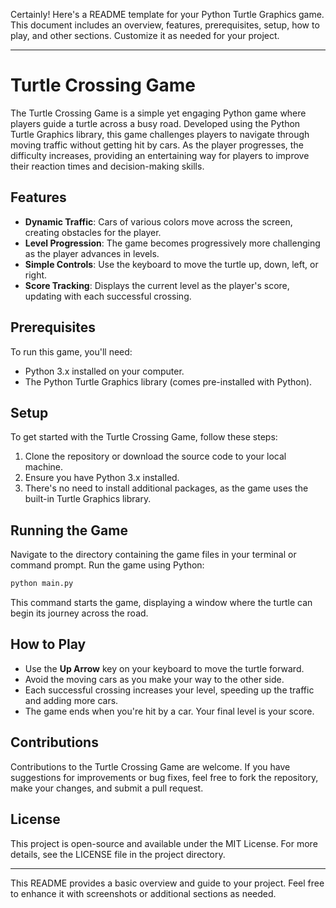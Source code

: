 Certainly! Here's a README template for your Python Turtle Graphics game. This document includes an overview, features, prerequisites, setup, how to play, and other sections. Customize it as needed for your project.

---

# Turtle Crossing Game

The Turtle Crossing Game is a simple yet engaging Python game where players guide a turtle across a busy road. Developed using the Python Turtle Graphics library, this game challenges players to navigate through moving traffic without getting hit by cars. As the player progresses, the difficulty increases, providing an entertaining way for players to improve their reaction times and decision-making skills.

## Features

- **Dynamic Traffic**: Cars of various colors move across the screen, creating obstacles for the player.
- **Level Progression**: The game becomes progressively more challenging as the player advances in levels.
- **Simple Controls**: Use the keyboard to move the turtle up, down, left, or right.
- **Score Tracking**: Displays the current level as the player's score, updating with each successful crossing.

## Prerequisites

To run this game, you'll need:

- Python 3.x installed on your computer.
- The Python Turtle Graphics library (comes pre-installed with Python).

## Setup

To get started with the Turtle Crossing Game, follow these steps:

1. Clone the repository or download the source code to your local machine.
2. Ensure you have Python 3.x installed.
3. There's no need to install additional packages, as the game uses the built-in Turtle Graphics library.

## Running the Game

Navigate to the directory containing the game files in your terminal or command prompt. Run the game using Python:

```bash
python main.py
```

This command starts the game, displaying a window where the turtle can begin its journey across the road.

## How to Play

- Use the **Up Arrow** key on your keyboard to move the turtle forward.
- Avoid the moving cars as you make your way to the other side.
- Each successful crossing increases your level, speeding up the traffic and adding more cars.
- The game ends when you're hit by a car. Your final level is your score.

## Contributions

Contributions to the Turtle Crossing Game are welcome. If you have suggestions for improvements or bug fixes, feel free to fork the repository, make your changes, and submit a pull request.

## License

This project is open-source and available under the MIT License. For more details, see the LICENSE file in the project directory.

---

This README provides a basic overview and guide to your project. Feel free to enhance it with screenshots or additional sections as needed.
